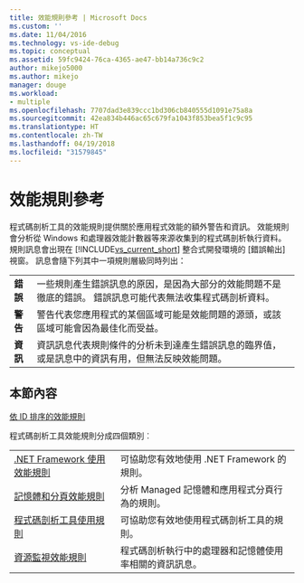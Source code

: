 ```yaml
---
title: 效能規則參考 | Microsoft Docs
ms.custom: ''
ms.date: 11/04/2016
ms.technology: vs-ide-debug
ms.topic: conceptual
ms.assetid: 59fc9424-76ca-4365-ae47-bb14a736c9c2
author: mikejo5000
ms.author: mikejo
manager: douge
ms.workload:
- multiple
ms.openlocfilehash: 7707dad3e839ccc1bd306cb840555d1091e75a8a
ms.sourcegitcommit: 42ea834b446ac65c679fa1043f853bea5f1c9c95
ms.translationtype: HT
ms.contentlocale: zh-TW
ms.lasthandoff: 04/19/2018
ms.locfileid: "31579845"
---
```

# <a name="performance-rules-reference"></a>效能規則參考
程式碼剖析工具的效能規則提供關於應用程式效能的額外警告和資訊。 效能規則會分析從 Windows 和處理器效能計數器等來源收集到的程式碼剖析執行資料。 規則訊息會出現在 [!INCLUDE[vs_current_short](../code-quality/includes/vs_current_short_md.md)] 整合式開發環境的 [錯誤輸出] 視窗。 訊息會隨下列其中一項規則層級同時列出：  
  
|||  
|-|-|  
|**錯誤**|一些規則產生錯誤訊息的原因，是因為大部分的效能問題不是徹底的錯誤。 錯誤訊息可能代表無法收集程式碼剖析資料。|  
|**警告**|警告代表您應用程式的某個區域可能是效能問題的源頭，或該區域可能會因為最佳化而受益。|  
|**資訊**|資訊訊息代表規則條件的分析未到達產生錯誤訊息的臨界值，或是訊息中的資訊有用，但無法反映效能問題。|  
  
## <a name="in-this-section"></a>本節內容  
 [依 ID 排序的效能規則](../profiling/performance-rules-by-id.md)  
  
 程式碼剖析工具效能規則分成四個類別︰  
  
|||  
|-|-|  
|[.NET Framework 使用效能規則](../profiling/dotnet-framework-usage-performance-rules.md)|可協助您有效地使用 .NET Framework 的規則。|  
|[記憶體和分頁效能規則](../profiling/memory-and-paging-performance-rules.md)|分析 Managed 記憶體和應用程式分頁行為的規則。|  
|[程式碼剖析工具使用規則](../profiling/profiling-tools-usage-rules.md)|可協助您有效地使用程式碼剖析工具的規則。|  
|[資源監視效能規則](../profiling/resource-monitoring-performance-rules.md)|程式碼剖析執行中的處理器和記憶體使用率相關的資訊訊息。|